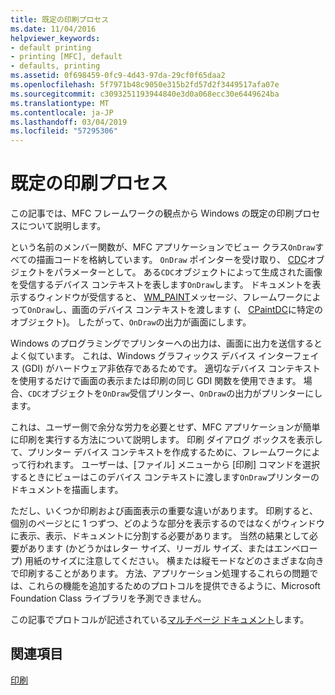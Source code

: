 ```yaml
---
title: 既定の印刷プロセス
ms.date: 11/04/2016
helpviewer_keywords:
- default printing
- printing [MFC], default
- defaults, printing
ms.assetid: 0f698459-0fc9-4d43-97da-29cf0f65daa2
ms.openlocfilehash: 5f7971b48c9050e315b2fd57d2f3449517afa07e
ms.sourcegitcommit: c3093251193944840e3d0a068ecc30e6449624ba
ms.translationtype: MT
ms.contentlocale: ja-JP
ms.lasthandoff: 03/04/2019
ms.locfileid: "57295306"
---
```

# <a name="how-default-printing-is-done"></a>既定の印刷プロセス

この記事では、MFC フレームワークの観点から Windows の既定の印刷プロセスについて説明します。

という名前のメンバー関数が、MFC アプリケーションでビュー クラス`OnDraw`すべての描画コードを格納しています。 `OnDraw` ポインターを受け取り、 [CDC](../mfc/reference/cdc-class.md)オブジェクトをパラメーターとして。 ある`CDC`オブジェクトによって生成された画像を受信するデバイス コンテキストを表します`OnDraw`します。 ドキュメントを表示するウィンドウが受信すると、 [WM_PAINT](/windows/desktop/gdi/wm-paint)メッセージ、フレームワークによって`OnDraw`し、画面のデバイス コンテキストを渡します (、 [CPaintDC](../mfc/reference/cpaintdc-class.md)に特定のオブジェクト)。 したがって、`OnDraw`の出力が画面にします。

Windows のプログラミングでプリンターへの出力は、画面に出力を送信するとよく似ています。 これは、Windows グラフィックス デバイス インターフェイス (GDI) がハードウェア非依存であるためです。 適切なデバイス コンテキストを使用するだけで画面の表示または印刷の同じ GDI 関数を使用できます。 場合、`CDC`オブジェクトを`OnDraw`受信プリンター、`OnDraw`の出力がプリンターにします。

これは、ユーザー側で余分な労力を必要とせず、MFC アプリケーションが簡単に印刷を実行する方法について説明します。 印刷 ダイアログ ボックスを表示して、プリンター デバイス コンテキストを作成するために、フレームワークによって行われます。 ユーザーは、[ファイル] メニューから [印刷] コマンドを選択するときにビューはこのデバイス コンテキストに渡します`OnDraw`プリンターのドキュメントを描画します。

ただし、いくつか印刷および画面表示の重要な違いがあります。 印刷すると、個別のページとに 1 つずつ、どのような部分を表示するのではなくがウィンドウに表示、表示、ドキュメントに分割する必要があります。 当然の結果として必要があります (かどうかはレター サイズ、リーガル サイズ、またはエンベロープ) 用紙のサイズに注意してください。 横または縦モードなどのさまざまな向きで印刷することがあります。 方法、アプリケーション処理するこれらの問題では、これらの機能を追加するためのプロトコルを提供できるように、Microsoft Foundation Class ライブラリを予測できません。

この記事でプロトコルが記述されている[マルチページ ドキュメント](../mfc/multipage-documents.md)します。

## <a name="see-also"></a>関連項目

[印刷](../mfc/printing.md)
